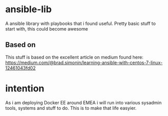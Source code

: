 # ansible-lib
A ansible library with playbooks that i found useful. Pretty basic stuff to start with, this could become awesome

## Based on
This stuff is based on the excellent article on medium found here:
https://medium.com/@brad.simonin/learning-ansible-with-centos-7-linux-12461043fd02

# intention
As i am deploying Docker EE around EMEA i will run into various sysadmin tools, systems and stuff to do. This is to make that life easyier.
